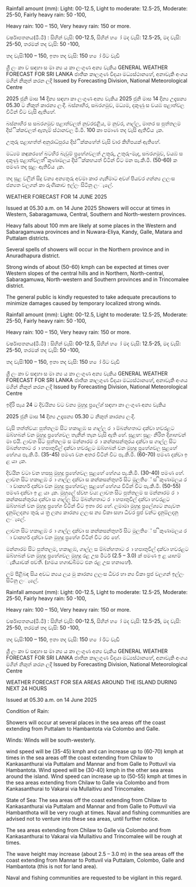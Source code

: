 Rainfall amount (mm): Light: 00-12.5, Light to moderate: 12.5-25, Moderate: 25-50, Fairly heavy rain: 50 -100,

Heavy rain: 100 – 150, Very heavy rain: 150 or more.

වර්ෂාපතනය(මි.මී) : සිහින් වැසි: 00-12.5, සිහින් හ ෝ මද වැසි: 12.5-25, මද වැසි: 25-50, තරමක් තද වැසි: 50 -100,

තද වැසි:100 – 150, ඉතා තද වැසි: 150 හ ෝ ඊට වැඩි

ශ්‍රී ලං කා ව සඳහා ස මා න්‍ය ය කා ලංගුණ අන්‍ය වැකිය GENERAL WEATHER FORECAST FOR SRI LANKA ජාතික කාලගුණ විදයා මධ්‍යස්ථානහේ, අනාවැකි අංශය මගින් නිකුත් කරන ලදි Issued by Forecasting Division, National Meteorological Centre

2025 ජුනි මාස 14 දින්‍ය සඳහා කා ලංගුණ අන්‍ය වැකිය 2025 ජුනි මාස 14 දින්‍ය උදෑසන්‍ය 05.30 ට නිකුත් කාරන්‍ය ලංදි. බස්නාහිර, සබරගමුව, මධ්‍යම, දකුණු ස වයඹ පළාත්වල විටින් විට වැසි ඇතිහේ.

බස්නාහිර ස සබරගමුව පළාත්වලත් නුවරඑළිය, ම නුවර, ගාල්ල, මාතර ස පුත්තලම දිස්ික්කවලත් ඇතැම් ස්ථානවල මි.මී. 100 කා පමාණ තද වැසි ඇතිවිය ැක.

උතුරු පළාහත්ත් අනුරාධ්‍පුරය දිස්ික්කහේත් වැසි වාර කිහිපයක් ඇතිහේ.

මධ්‍යම කඳුකරහේ බටහිර බැවුම් ප්‍රහේශවලත් උතුරු, උතුරු-මැද, සබරගමුව, වයඹ ස දකුණු පළාත්වලත් ිකුණාමලය දිස්ික්කහයත් විටින් විට මන පැ.කි.මී. (50-60) ක පමණ තද සුළං ඇතිවිය ැක.

තද සුළ වලින් සිදු වන්‍ය අන්‍යතුරු අවමා කාර ගැනීමාට අවශ්‍ පියවර ගන්න්‍ය ලලංස ජන්‍යත වලගන් කා රුණිකාව ඉල්ලං සිටිනු ලංැලේ.

WEATHER FORECAST FOR 14 JUNE 2025

Issued at 05.30 a.m. on 14 June 2025 Showers will occur at times in Western, Sabaragamuwa, Central, Southern and North-western provinces.

Heavy falls about 100 mm are likely at some places in the Western and Sabaragamuwa provinces and in Nuwara-Eliya, Kandy, Galle, Matara and Puttalam districts.

Several spells of showers will occur in the Northern province and in Anuradhapura district.

Strong winds of about (50-60) kmph can be expected at times over Western slopes of the central hills and in Northern, North-central, Sabaragamuwa, North-western and Southern provinces and in Trincomalee district.

The general public is kindly requested to take adequate precautions to minimize damages caused by temporary localized strong winds.

Rainfall amount (mm): Light: 00-12.5, Light to moderate: 12.5-25, Moderate: 25-50, Fairly heavy rain: 50 -100,

Heavy rain: 100 – 150, Very heavy rain: 150 or more.

වර්ෂාපතනය(මි.මී) : සිහින් වැසි: 00-12.5, සිහින් හ ෝ මද වැසි: 12.5-25, මද වැසි: 25-50, තරමක් තද වැසි: 50 -100,

තද වැසි:100 – 150, ඉතා තද වැසි: 150 හ ෝ ඊට වැඩි

ශ්‍රී ලං කා ව සඳහා ස මා න්‍ය ය කා ලංගුණ අන්‍ය වැකිය GENERAL WEATHER FORECAST FOR SRI LANKA ජාතික කාලගුණ විදයා මධ්‍යස්ථානහේ, අනාවැකි අංශය මගින් නිකුත් කරන ලදි Issued by Forecasting Division, National Meteorological Centre

ඉදිරි පැය 24 ට දිවයින්‍ය වට වන්‍ය මුහුදු ප්‍රලේශ්‍ සඳහා කා ලංගුණ අන්‍ය වැකිය

2025 ජුනි මාස 14 දින්‍ය උදෑසන්‍ය 05.30 ට නිකුත් කාරන්‍ය ලංදි.

වැසි තත්ත්වය: පුත්තලම සිට හකාළඹ ස ගාල්ල ර ා ම්බන්හතාට දක්වා හවරළට ඔබ්හබන් වන මුහුදු ප්‍රහේශවල තැනින් තැන වැසි ඇති හේ. සුළඟ: සුළං නිරිත දිශාහවන් මා එයි. ලාවත සිට පුත්තලම ස මන්නාරම ර ා කන්කසන්තුරය දක්වා ස ගාල්ල සිට ම්බන්හතාට ර ා හපාතුවිල් දක්වා හවරළට ඔබ්හබන් වන මුහුදු ප්‍රහේශවල සුළහේ හේගය පැ.කි.මී. (35-45) පමණ වන අතර විටින් විට පැ.කි.මී. (60-70) පමණ දක්වා ඉ ළ යා ැක.

දිවයින වටා වන හසසු මුහුදු ප්‍රහේශවල සුළහේ හේගය පැ.කි.මී. (30-40) පමණ හේ. ලාවත සිට හකාළඹ ර ා ගාල්ල දක්වා ස කන්කසන්තුහර් සිට මුලතිේ ස ිකුණාමලය ර ා වාකහර් දක්වා වන මුහුදු ප්‍රහේශවල සුළහේ හේගය විටින් විට පැ.කි.මී. (50-55) පමණ දක්වා ඉ ළ යා ැක. මුහුලේ ස්වභ වය: ලාවත සිට පුත්තලම ස මන්නාරම ර ා කන්කසන්තුරය දක්වා ස ගාල්ල සිට ම්බන්හතාට ර ා හපාතුවිල් දක්වා හවරළට ඔබ්හබන් වන මුහුදු ප්‍රහේශ විටින් විට ඉතා රළු හේ. ලමාමා මුහුදු ප්‍රලේශ්‍යට න්‍යැවත දැනුම්ලදන්‍ය තුරු ය ත්‍ර ලන්‍ය කාරන්‍ය ලලංස න්‍ය විකා සහා ධීවර ප්‍රජ වන්ට දැනුම්ලදනු ලංැලේ.

ලාවත සිට හකාළඹ ර ා ගාල්ල දක්වා ස කන්කසන්තුහර් සිට මුලතිේ ස ිකුණාමලය ර ා වාකහර් දක්වා වන මුහුදු ප්‍රහේශ විටින් විට රළු හේ.

මන්නාරම සිට පුත්තලම, හකාළඹ, ගාල්ල ස ම්බන්හතාට ර ා හපාතුවිල් දක්වා හවරළට ඔබ්හබන් වන මුහුදු ප්‍රහේශවල මුහුදු රළ උස මීටර් (2.5 – 3.0) ක් පමණ ඉ ළ යාහම් ැකියාවක් පවතී. (හමය හගාඩබිමට එන රළ උස හනාහේ).

ලම් පිළිබඳ සිය අවධ න්‍යය ලය මු කාරන්‍ය ලලංස ධීවර හා න්‍ය විකා ප්‍රජ වලගන් ඉල්ලං සිටිනු ලංැලේ.

Rainfall amount (mm): Light: 00-12.5, Light to moderate: 12.5-25, Moderate: 25-50, Fairly heavy rain: 50 -100,

Heavy rain: 100 – 150, Very heavy rain: 150 or more.

වර්ෂාපතනය(මි.මී) : සිහින් වැසි: 00-12.5, සිහින් හ ෝ මද වැසි: 12.5-25, මද වැසි: 25-50, තරමක් තද වැසි: 50 -100,

තද වැසි:100 – 150, ඉතා තද වැසි: 150 හ ෝ ඊට වැඩි

ශ්‍රී ලං කා ව සඳහා ස මා න්‍ය ය කා ලංගුණ අන්‍ය වැකිය GENERAL WEATHER FORECAST FOR SRI LANKA ජාතික කාලගුණ විදයා මධ්‍යස්ථානහේ, අනාවැකි අංශය මගින් නිකුත් කරන ලදි Issued by Forecasting Division, National Meteorological Centre

WEATHER FORECAST FOR SEA AREAS AROUND THE ISLAND DURING NEXT 24 HOURS

Issued at 05.30 a.m. on 14 June 2025

Condition of Rain:

Showers will occur at several places in the sea areas off the coast extending from Puttalam to Hambantota via Colombo and Galle.

Winds: Winds will be south-westerly.

wind speed will be (35-45) kmph and can increase up to (60-70) kmph at times in the sea areas off the coast extending from Chilaw to Kankasanthurai via Puttalam and Mannar and from Galle to Pottuvil via Hambantota. Wind speed will be (30-40) kmph in the other sea areas around the island. Wind speed can increase up to (50-55) kmph at times in the sea areas extending from Chilaw to Galle via Colombo and from Kankasanthurai to Vakarai via Mullaitivu and Trincomalee.

State of Sea: The sea areas off the coast extending from Chilaw to Kankasanthurai via Puttalam and Mannar and from Galle to Pottuvil via Hambanthota will be very rough at times. Naval and fishing communities are advised not to venture into these sea areas, until further notice.

The sea areas extending from Chilaw to Galle via Colombo and from Kankasanthurai to Vakarai via Mullaitivu and Trincomalee will be rough at times.

The wave height may increase (about 2.5 – 3.0 m) in the sea areas off the coast extending from Mannar to Pottuvil via Puttalam, Colombo, Galle and Hambantota (this is not for land area).

Naval and fishing communities are requested to be vigilant in this regard.
